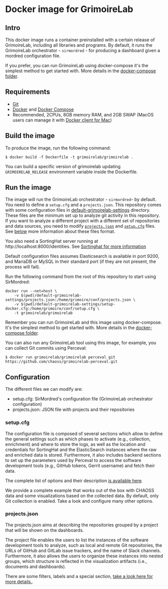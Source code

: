 # Docker image for GrimoireLab

## Intro

This docker image runs a container preinstalled with a certain release of
GrimoireLab, including all libraries and programs. By default, it runs 
the GrimoireLab orchestrator - `sirmordred` - for producing a dashboard given 
a mordred configuration file.

If you prefer, you can run GrimoireLab using docker-compose it's the simplest 
method to get started with. More details in the [docker-compose 
folder](../docker-compose/).

## Requirements

* [Git](https://git-scm.com/)
* [Docker](https://docs.docker.com/get-docker/) and [Docker Compose](https://docs.docker.com/compose/install/)
* Recommended, 2CPUs, 8GB memory RAM, and 2GB SWAP (MacOS users can manage it 
with [Docker client for Mac](https://hub.docker.com/editions/community/docker-ce-desktop-mac))

## Build the image

To produce the image, run the following command:
```
$ docker build -f Dockerfile -t grimoirelab/grimoirelab .
```

You can build a specific version of grimoirelab updating `GRIMOIRELAB_RELEASE`
environment variable inside the Dockerfile.

## Run the image

The image will run the GrimoireLab orchestrator -  `sirmordred`- by default. You
need to define a `setup.cfg` and a `projects.json`. This repository comes with some 
configuration files in [default-grimoirelab-settings](../default-grimoirelab-settings)
directory. These files are the minimum set up to analyze git activity in this 
repository. If you want to analyze a different project with a different set of 
repositories and data sources, you need to modify [`projects.json`](../default-grimoirelab-settings/projects.json) 
and [`setup.cfg`](../default-grimoirelab-settings/setup.cfg) files. See 
[below](#more-information) more information about these files format.

You also need a SortingHat server running at http://localhost:8000/identities.
See [Sortinghat for more information](https://github.com/chaoss/grimoirelab-sortinghat)

Default configuration files assumes Elasticsearch is available in port 9200, 
and MariaDB or MySQL in their standard port (if they are not present, the 
process will fail).

Run the following command from the root of this repository to start using 
SirMordred:
```
docker run --net=host \ 
    -v $(pwd)/default-grimoirelab-settings/projects.json:/home/grimoire/conf/projects.json \
    -v $(pwd)/default-grimoirelab-settings/setup-docker.cfg:/home/grimoire/conf/setup.cfg \
    -t grimoirelab/grimoirelab
```

Remember you can run GrimoireLab and this image using docker-compose. It's the 
simplest method to get started with. More details in the [docker-compose 
folder](../docker-compose/).

You can also run any GrimoireLab tool using this image, for example, you can collect 
Git commits using Perceval:
```
$ docker run grimoirelab/grimoirelab perceval git https://github.com/chaoss/grimoirelab-perceval.git
```

## Configuration

The different files we can modify are:
- setup.cfg: SirMordred's configuration file (GrimoireLab orchestrator configuration)
- projects.json: JSON file with projects and their repositories

### setup.cfg

The configuration file is composed of several sections which allow to
define the general settings such as which phases to activate (e.g., collection,
enrichment) and where to store the logs, as well as the location and 
credentials for SortingHat and the ElasticSearch instances where the raw and 
enriched data is stored. Furthermore, it also includes backend sections to set
up the parameters used by Perceval to access the software development tools 
(e.g., GitHub tokens, Gerrit username) and fetch their data.

The complete list of options and their description 
[is available here](https://github.com/chaoss/grimoirelab-sirmordred#setupcfg-).

We provide a complete example that works out of the box with CHAOSS data and 
some visualizations based on the collected data. By default, only Git collection
is enabled. Take a look and configure many other options.

### projects.json

The projects.json aims at describing the repositories grouped by a project that
will be shown on the dashboards.

The project file enables the users to list the instances of the software 
development tools to analyze, such as local and remote Git repositories, 
the URLs of GitHub and GitLab issue trackers, and the name of Slack channels.
Furthermore, it also allows the users to organize these instances into nested 
groups, which structure is reflected in the visualization artifacts 
(i.e., documents and dashboards).

There are some filters, labels and a special section, [take a look here for more
details.](https://github.com/chaoss/grimoirelab-sirmordred#projectsjson-).

